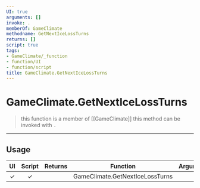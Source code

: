 ```yaml
---
UI: true
arguments: []
invoke: .
memberOf: GameClimate
methodname: GetNextIceLossTurns
returns: []
script: true
tags:
- GameClimate/_function
- function/UI
- function/script
title: GameClimate.GetNextIceLossTurns
---
```

# GameClimate.GetNextIceLossTurns
> this function is a member of [[GameClimate]]
> this method can be invoked with `.`
-----
## Usage
|  UI | Script | Returns | Function | Arguments |
|:---:|:------:|-------:|:--------:|:---------|
|✓|✓||GameClimate.GetNextIceLossTurns||
